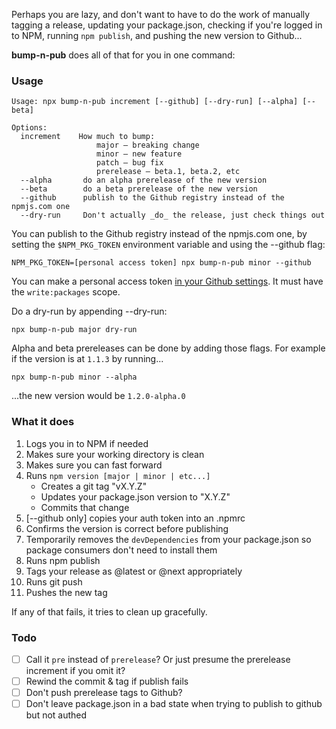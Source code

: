 Perhaps you are lazy, and don't want to have to do the work of manually tagging
a release, updating your package.json, checking if you're logged in to NPM,
running `npm publish`, and pushing the new version to Github...

**bump-n-pub** does all of that for you in one command:

### Usage

```
Usage: npx bump-n-pub increment [--github] [--dry-run] [--alpha] [--beta]

Options:
  increment    How much to bump:
                   major — breaking change
                   minor — new feature
                   patch — bug fix
                   prerelease — beta.1, beta.2, etc
  --alpha       do an alpha prerelease of the new version
  --beta        do a beta prerelease of the new version
  --github      publish to the Github registry instead of the npmjs.com one
  --dry-run     Don't actually _do_ the release, just check things out
```

You can publish to the Github registry instead of the npmjs.com one, by setting
the `$NPM_PKG_TOKEN` environment variable and using the --github flag:

```
NPM_PKG_TOKEN=[personal access token] npx bump-n-pub minor --github
```

You can make a personal access token [in your Github settings](https://github.com/settings/tokens).
It must have the `write:packages` scope.

Do a dry-run by appending --dry-run:

```
npx bump-n-pub major dry-run
```

Alpha and beta prereleases can be done by adding those flags. For example if the version is at `1.1.3` by running...

```
npx bump-n-pub minor --alpha
```

...the new version would be `1.2.0-alpha.0`

### What it does
1. Logs you in to NPM if needed
2. Makes sure your working directory is clean
3. Makes sure you can fast forward
4. Runs `npm version [major | minor | etc...]`
    - Creates a git tag "vX.Y.Z"
    - Updates your package.json version to "X.Y.Z"
    - Commits that change
5. [--github only] copies your auth token into an .npmrc
6. Confirms the version is correct before publishing
7. Temporarily removes the `devDependencies` from your package.json so package consumers don't need to install them
8. Runs npm publish
9. Tags your release as @latest or @next appropriately
10. Runs git push
11. Pushes the new tag

If any of that fails, it tries to clean up gracefully.

### Todo
* [ ] Call it `pre` instead of `prerelease`? Or just presume the prerelease increment if you omit it?
* [ ] Rewind the commit & tag if publish fails
* [ ] Don't push prerelease tags to Github?
* [ ] Don't leave package.json in a bad state when trying to publish to github but not authed
